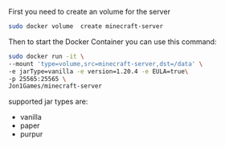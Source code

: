 First you need to create an volume for the server
```sh
sudo docker volume  create minecraft-server
```

Then to start the Docker Container you can use this command:
```sh
sudo docker run -it \
--mount 'type=volume,src=minecraft-server,dst=/data' \
-e jarType=vanilla -e version=1.20.4 -e EULA=true\
-p 25565:25565 \
Jon1Games/minecraft-server
```

supported jar types are:
- vanilla
- paper
- purpur
